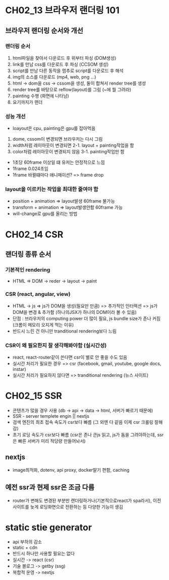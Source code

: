 # CH02_13 브라우저 랜더링 101

## 브라우저 랜더링 순서와 개선

### 랜더링 순서

1. html파일을 찾아서 다운로드 후 위부터 파싱 (DOM생성)
2. link를 만남 css를 다운로드 후 파싱 (CCSOM 생성)
3. script를 만남 다른 동작을 멈추로 script를 다운로드 후 해석
4. img의 소스를 다운로드 (mp4, web, png ...)
5. html -> dom을 css -> cssom을 생성, 둘이 합쳐서 render tree를 생성
6. render tree를 바탕으로 reflow(layout)를 그림 (~에 뭘 그려라)
7. painting 수행 (화면에 나타남)
8. 요기까지가 랜더

### 성능 개선

- loayout은 cpu, painting은 gpu를 잡아먹음

1. dome, cssom이 변경되면 브라우저는 다시 그림
2. width처럼 레이아웃이 변경되면
   2-1. layout + painting작업을 함
3. color처럼 레이아웃이 변경되지 않음
   3-1. painting작업만 함

- 1초당 60frame 이상일 떄 유저는 안정적으로 느낌
- 1frame 0.024초임
- 1frame 바뀔떄마다 애니매이션? => frame drop

### layout을 이르키는 작업을 최대한 줄여야 함

- position + animation => layout발생 60frame 불가능
- transform + animation => layout발생안함 60frame 가능
- will-change로 gpu를 올리는 방법

# CH02_14 CSR

## 랜더링 종류 순서

### 기본적인 rendering

- HTML => DOM -> reder -> layout -> paint

### CSR (react, angular, view)

- HTML -> js => js가 DOM을 생성(필요만 만큼) => 추가적인 인터렉션 => js가 DOM을 변경 & 추가함 (하나의JSX가 하나의 DOM이라 볼 수 있음)
- 단점 : 브라우저의 computing power 더 많이 필요, js bundle size가 존나 커짐 (크롬이 메모리 오지게 먹는 이유)
- 반드시 느린 건 아니만 tranditional rendering보다 느림

### CSR이 왜 필요한지 잘 생각해봐야함 (실시간성)

- react, react-router같이 쓴다면 csr이 별로 안 좋을 수도 있음
- 실시간 처리가 필요한 경우 => csr (facebook, gmail, youtube, google docs, instar)
- 실시간 처리가 필요하지 않다면 => tranditional rendering (뉴스 사이트)

# CH02_15 SSR

- 콘텐츠가 많을 경우 사용 (db -> api -> data -> html, 서버가 빠르기 때문에)
- SSR - server templete engin || nextjs
- 검색 엔진의 최초 접속 속도가 csr보다 빠름 (그 외엔 다 같음 이제 csr 크롤링 잘해감)
- 초기 로딩 속도가 csr보다 빠름 (csr은 존나 큰js 읽고, js가 돔을 그려야하는데, ssr은 빠른 서버가 미리 적당량 만들어놔서)

## nextjs

- image최적화, dotenv, api proxy, docker말기 편함, caching

## 예전 ssr과 현제 ssr은 조금 다름

- router가 변해도 변경된 부분만 랜더링하거나(기본적으로react가 spa라서), 이전 사이트를 늦게 로딩화면으로 전환하는 등 다양한 기능이 생김

# static stie generator

- api 부하의 감소
- static + cdn
- 반드시 하나만 사용할 필요는 없다
- 실시간 -> react (csr)
- 기술 블로그 -> getby (ssg)
- 복합적 운영 -> nextjs

